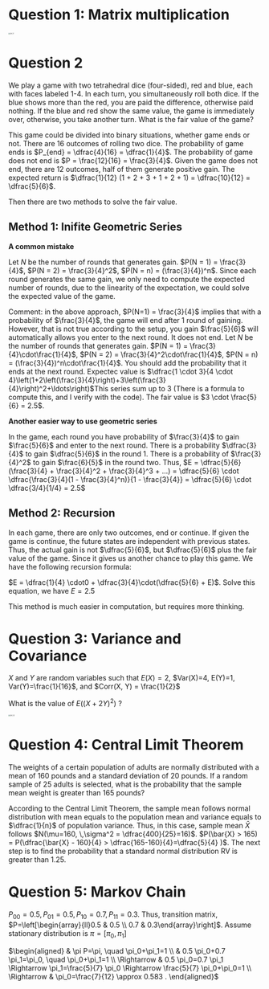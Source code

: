 # Question 1: Matrix multiplication

<img src="../../Figures/OA 2.1.png" alt="OA 2.1" style="zoom:20%;" />

# Question 2

We play a game with two tetrahedral dice (four-sided), red and blue, each with faces labeled 1-4. In each turn, you simultaneously roll both dice. If the blue shows more than the red, you are paid the difference, otherwise paid nothing. If the blue and red show the same value, the game is immediately over, otherwise, you take another turn. What is the fair value of the game?

This game could be divided into binary situations, whether game ends or not. There are 16 outcomes of rolling two dice. The probability of game ends is $P_{end} = \dfrac{4}{16} = \dfrac{1}{4}$. The probability of game does not end is $P = \frac{12}{16} = \frac{3}{4}$. Given the game does not end, there are 12 outcomes, half of them generate positive gain. The expected return is $\dfrac{1}{12} (1 + 2 + 3 + 1 + 2 + 1) = \dfrac{10}{12} = \dfrac{5}{6}$. 

Then there are two methods to solve the fair value.

## Method 1: Inifite Geometric Series

**A common mistake**

Let $N$ be the number of rounds that generates gain. $P(N = 1) = \frac{3}{4}$, $P(N = 2) = \frac{3}{4}^2$, $P(N = n) = (\frac{3}{4})^n$. Since each round generates the same gain, we only need to compute the expected number of rounds, due to the linearity of the expectation, we could solve the expected value of the game. 

Comment: in the above approach, $P(N=1) = \frac{3}{4}$ implies that with a probability of $\frac{3}{4}$, the game will end after 1 round of gaining. However, that is not true according to the setup, you gain $\frac{5}{6}$ will automatically allows you enter to the next round. It does not end. Let $N$ be the number of rounds that generates gain. $P(N = 1) = \frac{3}{4}\cdot\frac{1}{4}$, $P(N = 2) = \frac{3}{4}^2\cdot\frac{1}{4}$, $P(N = n) = (\frac{3}{4})^n\cdot\frac{1}{4}$.  You should add the probability that it ends at the next round. Expectec value is $\dfrac{1 \cdot 3}{4 \cdot 4}\left(1+2\left(\frac{3}{4}\right)+3\left(\frac{3}{4}\right)^2+\ldots\right)$This series sum up to 3 (There is a formula to compute this, and I verify with the code). The fair value is $3 \cdot \frac{5}{6} = 2.5$. 

**Another easier way to use geometric series**

In the game, each round you have probability of $\frac{3}{4}$ to gain $\frac{5}{6}$ and enter to the next round. There is a probability $\dfrac{3}{4}$ to gain $\dfrac{5}{6}$ in the round 1. There is a probability of $\frac{3}{4}^2$ to gain $\frac{6}{5}$ in the round two. Thus, $E = \dfrac{5}{6} (\frac{3}{4} + \frac{3}{4}^2 + \frac{3}{4}^3 + ...) = \dfrac{5}{6} \cdot \dfrac{\frac{3}{4}(1 - \frac{3}{4}^n)}{1 - \frac{3}{4}} = \dfrac{5}{6} \cdot \dfrac{3/4}{1/4} = 2.5$

## Method 2: Recursion

In each game, there are only two outcomes, end or continue. If given the game is continue, the future states are independent with previous states. Thus, the actual gain is not $\dfrac{5}{6}$, but $\dfrac{5}{6}$ plus the fair value of the game. Since it gives us another chance to play this game. We have the following recursion formula:

$E = \dfrac{1}{4} \cdot0 + \dfrac{3}{4}\cdot(\dfrac{5}{6} + E)$. Solve this equation, we have $E = 2.5$

This method is much easier in computation, but requires more thinking.



# Question 3: Variance and Covariance

$X$ and $Y$ are random variables such that $E(X)=2$, $Var(X)=4, E(Y)=1, Var(Y)=\frac{1}{16}$, and $Corr(X, Y) = \frac{1}{2}$

What is the value of $E((X+2 Y)^2)$ ?

<img src="../../Figures/OA 2.3.png" alt="OA 2.3" style="zoom:20%;" />

# Question 4: Central Limit Theorem

The weights of a certain population of adults are normally distributed with a mean of 160 pounds and a standard deviation of 20 pounds. If a random sample of 25 adults is selected, what is the probability that the sample mean weight is greater than 165 pounds?

According to the Central Limit Theorem, the sample mean follows normal distribution with mean equals to the population mean and variance equals to $\dfrac{1}{n}$ of population variance. Thus, in this case, sample mean $\bar{X}$ follows $N(\mu=160, \,\sigma^2 = \dfrac{400}{25}=16)$. $P(\bar{X} > 165) = P(\dfrac{\bar{X} - 160}{4} > \dfrac{165-160}{4}=\dfrac{5}{4} )$. The next step is to find the probability that a standard normal distribution RV is greater than 1.25.

# Question 5: Markov Chain

$P_{00}=0.5, P_{01}=0.5, P_{10}=0.7, P_{11}=0.3$. Thus, transition matrix, $P=\left[\begin{array}{ll}0.5 & 0.5 \\ 0.7 & 0.3\end{array}\right]$.
Assume stationary distribution is $\pi=\left[\pi_0, \pi_1\right]$

$\begin{aligned}
& \pi P=\pi, \quad \pi_0+\pi_1=1 \\
& 0.5 \pi_0+0.7 \pi_1=\pi_0, \quad \pi_0+\pi_1=1 \\
\Rightarrow & 0.5 \pi_0=0.7 \pi_1 \Rightarrow \pi_1=\frac{5}{7} \pi_0 \Rightarrow \frac{5}{7} \pi_0+\pi_0=1 \\
\Rightarrow & \pi_0=\frac{7}{12} \approx 0.583 .
\end{aligned}$
